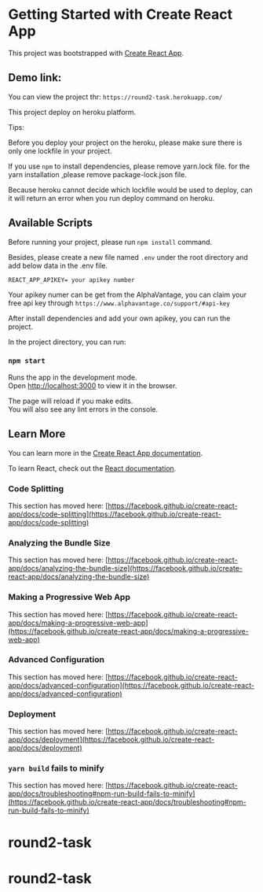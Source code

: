 # Getting Started with Create React App

This project was bootstrapped with [Create React App](https://github.com/facebook/create-react-app).


## Demo link:

You can view the project thr: `https://round2-task.herokuapp.com/`

This project deploy on heroku platform.


Tips:

Before you deploy your project on the heroku, please make sure there is only one lockfile in your project.

If you use `npm` to install dependencies, please remove yarn.lock file. for the yarn installation ,please remove package-lock.json file.

Because heroku cannot decide which lockfile would be used to deploy, can it will return an error when you run deploy command on heroku.


## Available Scripts


Before running your project, please run `npm install` command.

Besides, please create a new file named `.env` under the root directory and add below data in the .env file.

`REACT_APP_APIKEY= your apikey number`

Your apikey numer can be get from the AlphaVantage, you can claim your free api key through `https://www.alphavantage.co/support/#api-key`


After install dependencies and add your own apikey, you can run the project.

In the project directory, you can run:

### `npm start`

Runs the app in the development mode.\
Open [http://localhost:3000](http://localhost:3000) to view it in the browser.

The page will reload if you make edits.\
You will also see any lint errors in the console.





## Learn More

You can learn more in the [Create React App documentation](https://facebook.github.io/create-react-app/docs/getting-started).

To learn React, check out the [React documentation](https://reactjs.org/).

### Code Splitting

This section has moved here: [https://facebook.github.io/create-react-app/docs/code-splitting](https://facebook.github.io/create-react-app/docs/code-splitting)

### Analyzing the Bundle Size

This section has moved here: [https://facebook.github.io/create-react-app/docs/analyzing-the-bundle-size](https://facebook.github.io/create-react-app/docs/analyzing-the-bundle-size)

### Making a Progressive Web App

This section has moved here: [https://facebook.github.io/create-react-app/docs/making-a-progressive-web-app](https://facebook.github.io/create-react-app/docs/making-a-progressive-web-app)

### Advanced Configuration

This section has moved here: [https://facebook.github.io/create-react-app/docs/advanced-configuration](https://facebook.github.io/create-react-app/docs/advanced-configuration)

### Deployment

This section has moved here: [https://facebook.github.io/create-react-app/docs/deployment](https://facebook.github.io/create-react-app/docs/deployment)

### `yarn build` fails to minify

This section has moved here: [https://facebook.github.io/create-react-app/docs/troubleshooting#npm-run-build-fails-to-minify](https://facebook.github.io/create-react-app/docs/troubleshooting#npm-run-build-fails-to-minify)
# round2-task
# round2-task
